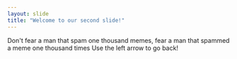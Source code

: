 ```yaml
---
layout: slide
title: "Welcome to our second slide!"
---
```

Don't fear a man that spam one thousand memes, fear a man that spammed a meme one thousand times
Use the left arrow to go back!
